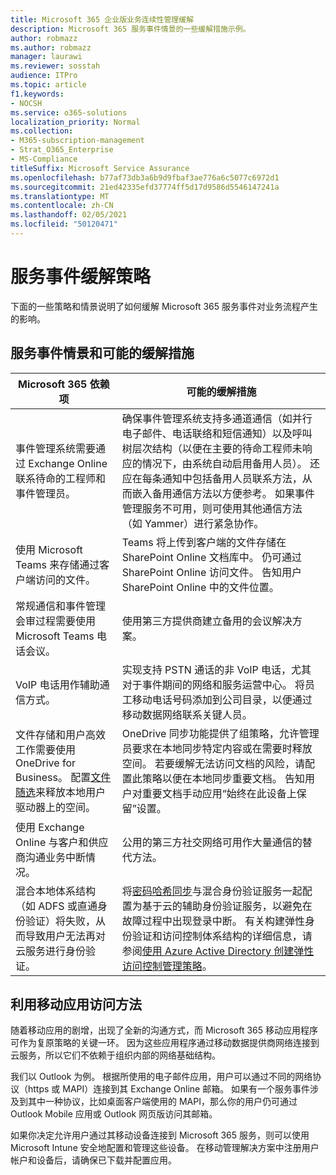 ```yaml
---
title: Microsoft 365 企业版业务连续性管理缓解
description: Microsoft 365 服务事件情景的一些缓解措施示例。
author: robmazz
ms.author: robmazz
manager: laurawi
ms.reviewer: sosstah
audience: ITPro
ms.topic: article
f1.keywords:
- NOCSH
ms.service: o365-solutions
localization_priority: Normal
ms.collection:
- M365-subscription-management
- Strat_O365_Enterprise
- MS-Compliance
titleSuffix: Microsoft Service Assurance
ms.openlocfilehash: b77af73db3a6b9d9fbaf3ae776a6c5077c6972d1
ms.sourcegitcommit: 21ed42335efd37774ff5d17d9586d5546147241a
ms.translationtype: MT
ms.contentlocale: zh-CN
ms.lasthandoff: 02/05/2021
ms.locfileid: "50120471"
---
```

# <a name="service-incident-mitigation-strategies"></a>服务事件缓解策略

下面的一些策略和情景说明了如何缓解 Microsoft 365 服务事件对业务流程产生的影响。

## <a name="service-incident-scenarios-and-potential-mitigations"></a>服务事件情景和可能的缓解措施

|Microsoft 365 依赖项|可能的缓解措施|
|---------|---------|
|事件管理系统需要通过 Exchange Online 联系待命的工程师和事件管理员。|确保事件管理系统支持多通道通信（如并行电子邮件、电话联络和短信通知）以及呼叫树层次结构（以便在主要的待命工程师未响应的情况下，由系统自动启用备用人员）。 还应在每条通知中包括备用人员联系方法，从而嵌入备用通信方法以方便参考。 如果事件管理服务不可用，则可使用其他通信方法（如 Yammer）进行紧急协作。|
|使用 Microsoft Teams 来存储通过客户端访问的文件。|Teams 将上传到客户端的文件存储在 SharePoint Online 文档库中。 仍可通过 SharePoint Online 访问文件。 告知用户 SharePoint Online 中的文件位置。|
|常规通信和事件管理会审过程需要使用 Microsoft Teams 电话会议。|使用第三方提供商建立备用的会议解决方案。|
|VoIP 电话用作辅助通信方式。|实现支持 PSTN 通话的非 VoIP 电话，尤其对于事件期间的网络和服务运营中心。 将员工移动电话号码添加到公司目录，以便通过移动数据网络联系关键人员。|
|文件存储和用户高效工作需要使用 OneDrive for Business。 配置[文件随选](https://techcommunity.microsoft.com/t5/Microsoft-OneDrive-Blog/OneDrive-Files-On-Demand-For-The-Enterprise/ba-p/117234)来释放本地用户驱动器上的空间。|OneDrive 同步功能提供了组策略，允许管理员要求在本地同步特定内容或在需要时释放空间。 若要缓解无法访问文档的风险，请配置此策略以便在本地同步重要文档。 告知用户对重要文档手动应用“始终在此设备上保留”设置。|
|使用 Exchange Online 与客户和供应商沟通业务中断情况。|公用的第三方社交网络可用作大量通信的替代方法。
|混合本地体系结构（如 ADFS 或直通身份验证）将失败，从而导致用户无法再对云服务进行身份验证。|将[密码哈希同步](/azure/active-directory/authentication/concept-resilient-controls#deploy-password-hash-sync-even-if-you-are-federated-or-use-pass-through-authentication)与混合身份验证服务一起配置为基于云的辅助身份验证服务，以避免在故障过程中出现登录中断。 有关构建弹性身份验证和访问控制体系结构的详细信息，请参阅[使用 Azure Active Directory 创建弹性访问控制管理策略](/azure/active-directory/authentication/concept-resilient-controls)。|  

## <a name="leveraging-mobile-app-access"></a>利用移动应用访问方法

随着移动应用的剧增，出现了全新的沟通方式，而 Microsoft 365 移动应用程序可作为复原策略的关键一环。 因为这些应用程序通过移动数据提供商网络连接到云服务，所以它们不依赖于组织内部的网络基础结构。

我们以 Outlook 为例。 根据所使用的电子邮件应用，用户可以通过不同的网络协议（https 或 MAPI）连接到其 Exchange Online 邮箱。 如果有一个服务事件涉及到其中一种协议，比如桌面客户端使用的 MAPI，那么你的用户仍可通过 Outlook Mobile 应用或 Outlook 网页版访问其邮箱。
  
如果你决定允许用户通过其移动设备连接到 Microsoft 365 服务，则可以使用 Microsoft Intune 安全地配置和管理这些设备。 在移动管理解决方案中注册用户帐户和设备后，请确保已下载并配置应用。

